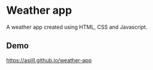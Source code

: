# Weather app
A weather app created using HTML, CSS and Javascript.

## Demo
https://asiill.github.io/weather-app
